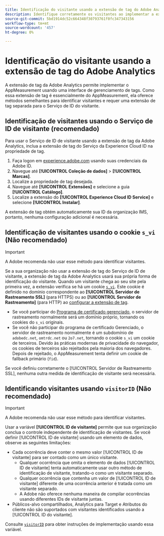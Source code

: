 ```yaml
---
title: Identificação do visitante usando a extensão de tag do Adobe Analytics
description: Identifique corretamente os visitantes ao implementar a extensão de tag da Adobe Analytics.
source-git-commit: 5bd1914dc52c664348f30793761f0fc347343156
workflow-type: tm+mt
source-wordcount: '457'
ht-degree: 0%

---
```


# Identificação do visitante usando a extensão de tag do Adobe Analytics

A extensão de tag da Adobe Analytics permite implementar o AppMeasurement usando uma interface de gerenciamento de tags. Como essa extensão de tag é essencialmente do AppMeasurement, ela oferece métodos semelhantes para identificar visitantes e requer uma extensão de tag separada para o Serviço de ID do visitante.

## Identificação de visitantes usando o Serviço de ID de visitante (recomendado)

Para usar o Serviço de ID de visitante usando a extensão de tag da Adobe Analytics, inclua a extensão de tag do Serviço da Experience Cloud ID na propriedade de tag.

1. Faça logon em [experience.adobe.com](https://experience.adobe.com) usando suas credenciais da Adobe ID.
1. Navegue até **[!UICONTROL Coleção de dados]** > **[!UICONTROL Marcas]**.
1. Localize a propriedade de tag desejada.
1. Navegue até **[!UICONTROL Extensões]** e selecione a guia **[!UICONTROL Catálogo]**.
1. Localize a extensão do **[!UICONTROL Experience Cloud ID Service]** e selecione **[!UICONTROL Instalar]**.

A extensão de tag obtém automaticamente sua ID da organização IMS, portanto, nenhuma configuração adicional é necessária.

## Identificação de visitantes usando o cookie `s_vi` (Não recomendado)

>[!IMPORTANT]
>
>A Adobe recomenda não usar esse método para identificar visitantes.

Se a sua organização não usar a extensão de tag do Serviço de ID de visitante, a extensão de tag da Adobe Analytics usará sua própria forma de identificação do visitante. Quando um visitante chega ao seu site pela primeira vez, a extensão verifica se há um cookie [`s_vi`](https://experienceleague.adobe.com/pt-br/docs/core-services/interface/data-collection/cookies/analytics). Este cookie é definido no domínio correspondente ao **[!UICONTROL Servidor de Rastreamento SSL]** (para HTTPS) ou ao **[!UICONTROL Servidor de Rastreamento]** (para HTTP) ao [configurar a extensão de tag](https://experienceleague.adobe.com/pt-br/docs/experience-platform/tags/extensions/client/analytics/overview).

* Se você participar do [Programa de certificado gerenciado](https://experienceleague.adobe.com/pt-br/docs/core-services/interface/data-collection/adobe-managed-cert), o servidor de rastreamento normalmente será um domínio próprio, tornando os cookies do `s_vi` originais.
* Se você não participar do programa de certificado Gerenciado, o servidor de rastreamento normalmente é um subdomínio de `adobedc.net`, `omtrdc.net` ou `2o7.net`, tornando o cookie `s_vi` um cookie de terceiros. Devido às práticas modernas de privacidade do navegador, os cookies de terceiros são rejeitados pela maioria dos navegadores. Depois de rejeitado, o AppMeasurement tenta definir um cookie de fallback primário (`fid`).

Se você definiu corretamente o [!UICONTROL Servidor de Rastreamento SSL], nenhuma outra medida de identificação de visitante será necessária.

## Identificando visitantes usando `visitorID` (Não recomendado)

>[!IMPORTANT]
>
>A Adobe recomenda não usar esse método para identificar visitantes.

Usar a variável **[!UICONTROL ID de visitante]** permite que sua organização conclua o controle independente de identificação de visitantes. Se você definir [!UICONTROL ID de visitante] usando um elemento de dados, observe as seguintes limitações:

* Cada ocorrência deve conter o mesmo valor [!UICONTROL ID de visitante] para ser contado como um único visitante.
   * Qualquer ocorrência que omita o elemento de dados [!UICONTROL ID de visitante] tenta automaticamente usar outro método de identificação de visitante, tratando-o como um visitante separado.
   * Qualquer ocorrência que contenha um valor de [!UICONTROL ID de visitante] diferente de uma ocorrência anterior é tratada como um visitante separado.
   * A Adobe não oferece nenhuma maneira de compilar ocorrências usando diferentes IDs de visitante juntas.
* Públicos-alvo compartilhados, Analytics para Target e Atributos do cliente não são suportados com visitantes identificados usando a [!UICONTROL ID do visitante].

Consulte [`visitorID`](/help/implement/vars/config-vars/visitorid.md) para obter instruções de implementação usando essa variável.
